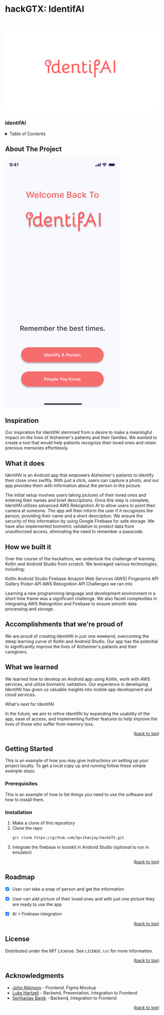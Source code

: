 # hackGTX: IdentifAI


<br />
<div align="left">
  <a href="https://github.com/github_username/hackGTX">
    <img src="IdentifAI logo 3.png" alt="Logo" >
  </a>

<h3 align="left">IdentifAI</h3>




<!-- TABLE OF CONTENTS -->
<details>
  <summary>Table of Contents</summary>
  <ol>
    <li>
      <a href="#about-the-project">About The Project</a>
      <ul>
        <li><a href="#built-with">Built With</a></li>
      </ul>
    </li>
    <li>
      <a href="#getting-started">Getting Started</a>
      <ul>
        <li><a href="#prerequisites">Prerequisites</a></li>
        <li><a href="#installation">Installation</a></li>
      </ul>
    </li>
    <li><a href="#usage">Usage</a></li>
    <li><a href="#roadmap">Roadmap</a></li>
    <li><a href="#contributing">Contributing</a></li>
    <li><a href="#license">License</a></li>
    <li><a href="#contact">Contact</a></li>
    <li><a href="#acknowledgments">Acknowledgments</a></li>
  </ol>
</details>



<!-- ABOUT THE PROJECT -->
## About The Project

  <img src="Login-4.png" alt="Logo">


## Inspiration

Our inspiration for IdentifAI stemmed from a desire to make a meaningful impact on the lives of Alzheimer's patients and their families. We wanted to create a tool that would help patients recognize their loved ones and retain precious memories effortlessly.

## What it does
IdentifAI is an Android app that empowers Alzheimer's patients to identify their close ones swiftly. With just a click, users can capture a photo, and our app provides them with information about the person in the picture.

The initial setup involves users taking pictures of their loved ones and entering their names and brief descriptions. Once this step is complete, IdentifAI utilizes advanced AWS Rekognition AI to allow users to point their camera at someone. The app will then inform the user if it recognizes the person, providing their name and a short description. We ensure the security of this information by using Google Firebase for safe storage. We have also implemented biometric validation to protect data from unauthorized access, eliminating the need to remember a passcode.

## How we built it
Over the course of the hackathon, we undertook the challenge of learning Kotlin and Android Studio from scratch. We leveraged various technologies, including:

Kotlin
Android Studio
Firebase
Amazon Web Services (AWS)
Fingerprint API
Gallery Picker API
AWS Rekognition API
Challenges we ran into

Learning a new programming language and development environment in a short time frame was a significant challenge. We also faced complexities in integrating AWS Rekognition and Firebase to ensure smooth data processing and storage.

## Accomplishments that we're proud of
We are proud of creating IdentifAI in just one weekend, overcoming the steep learning curve of Kotlin and Android Studio. Our app has the potential to significantly improve the lives of Alzheimer's patients and their caregivers.

## What we learned
We learned how to develop an Android app using Kotlin, work with AWS services, and utilize biometric validation. Our experience in developing IdentifAI has given us valuable insights into mobile app development and cloud services.

What's next for IdentifAI

In the future, we aim to refine IdentifAI by expanding the usability of the app, ease of access, and implementing further features to help improve the lives of those who suffer from memory loss.


<p align="right">(<a href="#readme-top">back to top</a>)</p>



<!-- GETTING STARTED -->
## Getting Started

This is an example of how you may give instructions on setting up your project locally.
To get a local copy up and running follow these simple example steps.

### Prerequisites

This is an example of how to list things you need to use the software and how to install them.


### Installation

1. Make a clone of this repository
2. Clone the repo
   ```sh
   git clone https://github.com/Sprihanjay/hackGTX.git
   ```
3. Integrate the firebase in toolskit in Android Studio (optional to run in emulator)
   

<p align="right">(<a href="#readme-top">back to top</a>)</p>







<!-- ROADMAP -->
## Roadmap

- [x] User can take a snap of person and get the information 
- [x] User can add picture of their loved ones and with just one picture they are ready to use the app
- [x] AI + Firebase integration
  

<p align="right">(<a href="#readme-top">back to top</a>)</p>



<!-- LICENSE -->
## License

Distributed under the MIT License. See `LICENSE.txt` for more information.

<p align="right">(<a href="#readme-top">back to top</a>)</p>



<!-- ACKNOWLEDGMENTS -->
## Acknowledgments
* [John Atkinson](https://github.com/Green-atkinson) - Frontend, Figma Mockup
* [Luke Hartzell](https://github.com/LukeHartzell1) - Backend, Presentation, Integration to Frontend
* [Sprihanjay Banik](https://github.com/Sprihanjay) - Backend, Integration to Frontend
<p align="right">(<a href="#readme-top">back to top</a>)</p>



<!-- MARKDOWN LINKS & IMAGES -->
<!-- https://www.markdownguide.org/basic-syntax/#reference-style-links -->
[contributors-shield]: https://img.shields.io/github/contributors/github_username/repo_name.svg?style=for-the-badge
[contributors-url]: https://github.com/github_username/repo_name/graphs/contributors
[forks-shield]: https://img.shields.io/github/forks/github_username/repo_name.svg?style=for-the-badge
[forks-url]: https://github.com/github_username/repo_name/network/members
[stars-shield]: https://img.shields.io/github/stars/github_username/repo_name.svg?style=for-the-badge
[stars-url]: https://github.com/github_username/repo_name/stargazers
[issues-shield]: https://img.shields.io/github/issues/github_username/repo_name.svg?style=for-the-badge
[issues-url]: https://github.com/github_username/repo_name/issues
[license-shield]: https://img.shields.io/github/license/github_username/repo_name.svg?style=for-the-badge
[license-url]: https://github.com/github_username/repo_name/blob/master/LICENSE.txt
[linkedin-shield]: https://img.shields.io/badge/-LinkedIn-black.svg?style=for-the-badge&logo=linkedin&colorB=555
[linkedin-url]: https://linkedin.com/in/linkedin_username
[product-screenshot]: images/screenshot.png
[Next.js]: https://img.shields.io/badge/next.js-000000?style=for-the-badge&logo=nextdotjs&logoColor=white
[Next-url]: https://nextjs.org/
[React.js]: https://img.shields.io/badge/React-20232A?style=for-the-badge&logo=react&logoColor=61DAFB
[React-url]: https://reactjs.org/
[Vue.js]: https://img.shields.io/badge/Vue.js-35495E?style=for-the-badge&logo=vuedotjs&logoColor=4FC08D
[Vue-url]: https://vuejs.org/
[Angular.io]: https://img.shields.io/badge/Angular-DD0031?style=for-the-badge&logo=angular&logoColor=white
[Angular-url]: https://angular.io/
[Svelte.dev]: https://img.shields.io/badge/Svelte-4A4A55?style=for-the-badge&logo=svelte&logoColor=FF3E00
[Svelte-url]: https://svelte.dev/
[Laravel.com]: https://img.shields.io/badge/Laravel-FF2D20?style=for-the-badge&logo=laravel&logoColor=white
[Laravel-url]: https://laravel.com
[Bootstrap.com]: https://img.shields.io/badge/Bootstrap-563D7C?style=for-the-badge&logo=bootstrap&logoColor=white
[Bootstrap-url]: https://getbootstrap.com
[JQuery.com]: https://img.shields.io/badge/jQuery-0769AD?style=for-the-badge&logo=jquery&logoColor=white
[JQuery-url]: https://jquery.com 
